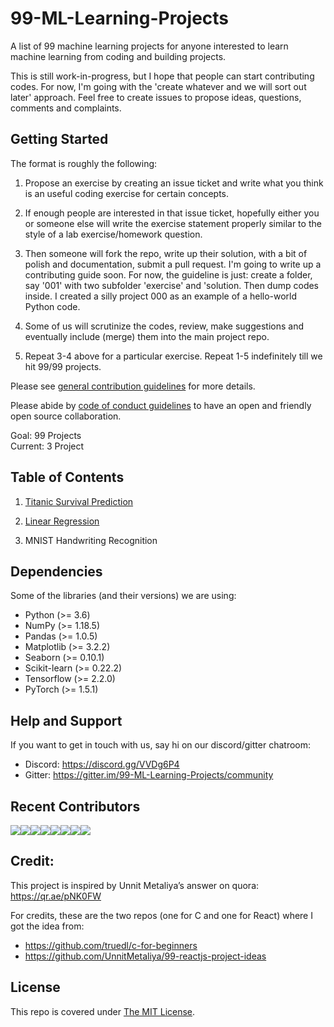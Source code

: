 # 99-ML-Learning-Projects
A list of 99 machine learning projects for anyone interested to learn machine learning from coding and building projects.

This is still work-in-progress, but I hope that people can start contributing codes. For now, I'm going with the 'create whatever and we will sort out later' approach. Feel free to create issues to propose ideas, questions, comments and complaints. 

## Getting Started

The format is roughly the following:
1. Propose an exercise by creating an issue ticket and write what you think is an useful coding exercise for certain concepts. 

2. If enough people are interested in that issue ticket, hopefully either you or someone else will write the exercise statement properly similar to the style of a lab exercise/homework question.

3. Then someone will fork the repo, write up their solution, with a bit of polish and documentation, submit a pull request. I'm going to write up a contributing guide soon. For now, the guideline is just: create a folder, say '001' with two subfolder 'exercise' and 'solution. Then dump codes inside. I created a silly project 000 as an example of a hello-world Python code.

4. Some of us will scrutinize the codes, review, make suggestions and eventually include (merge) them into the main project repo.

5. Repeat 3-4 above for a particular exercise. Repeat 1-5 indefinitely till we hit 99/99 projects.

Please see [general contribution guidelines](CONTRIBUTING.md) for more details. 

Please abide by [code of conduct guidelines](CODE_OF_CONDUCT.md) to have an open and friendly open source collaboration.

Goal: 99 Projects  
Current: 3 Project

## Table of Contents

001. [Titanic Survival Prediction](https://github.com/gimseng/99-ML-Learning-Projects/tree/master/001/exercise)

002. [Linear Regression](https://github.com/gimseng/99-ML-Learning-Projects/tree/master/002/exercise)

003. MNIST Handwriting Recognition


## Dependencies

Some of the libraries (and their versions) we are using:
- Python (>= 3.6)
- NumPy (>= 1.18.5)
- Pandas (>= 1.0.5)
- Matplotlib (>= 3.2.2)
- Seaborn (>= 0.10.1)
- Scikit-learn (>= 0.22.2)
- Tensorflow (>= 2.2.0)
- PyTorch (>= 1.5.1)


## Help and Support

If you want to get in touch with us, say hi on our discord/gitter chatroom:

- Discord: https://discord.gg/VVDg6P4
- Gitter: https://gitter.im/99-ML-Learning-Projects/community

## Recent Contributors
[![](https://sourcerer.io/fame/gimseng/gimseng/99-ML-Learning-Projects/images/0)](https://sourcerer.io/fame/gimseng/gimseng/99-ML-Learning-Projects/links/0)[![](https://sourcerer.io/fame/gimseng/gimseng/99-ML-Learning-Projects/images/1)](https://sourcerer.io/fame/gimseng/gimseng/99-ML-Learning-Projects/links/1)[![](https://sourcerer.io/fame/gimseng/gimseng/99-ML-Learning-Projects/images/2)](https://sourcerer.io/fame/gimseng/gimseng/99-ML-Learning-Projects/links/2)[![](https://sourcerer.io/fame/gimseng/gimseng/99-ML-Learning-Projects/images/3)](https://sourcerer.io/fame/gimseng/gimseng/99-ML-Learning-Projects/links/3)[![](https://sourcerer.io/fame/gimseng/gimseng/99-ML-Learning-Projects/images/4)](https://sourcerer.io/fame/gimseng/gimseng/99-ML-Learning-Projects/links/4)[![](https://sourcerer.io/fame/gimseng/gimseng/99-ML-Learning-Projects/images/5)](https://sourcerer.io/fame/gimseng/gimseng/99-ML-Learning-Projects/links/5)[![](https://sourcerer.io/fame/gimseng/gimseng/99-ML-Learning-Projects/images/6)](https://sourcerer.io/fame/gimseng/gimseng/99-ML-Learning-Projects/links/6)[![](https://sourcerer.io/fame/gimseng/gimseng/99-ML-Learning-Projects/images/7)](https://sourcerer.io/fame/gimseng/gimseng/99-ML-Learning-Projects/links/7)

## Credit:

This project is inspired by Unnit Metaliya’s answer on quora: https://qr.ae/pNK0FW

For credits, these are the two repos (one for C and one for React) where I got the idea from:
- https://github.com/truedl/c-for-beginners 
- https://github.com/UnnitMetaliya/99-reactjs-project-ideas

## License

This repo is covered under [The MIT License](LICENSE).
